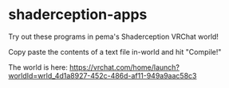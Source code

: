 # shaderception-apps

Try out these programs in pema's Shaderception VRChat world!

Copy paste the contents of a text file in-world and hit "Compile!"

The world is here:
https://vrchat.com/home/launch?worldId=wrld_4d1a8927-452c-486d-af11-949a9aac58c3
